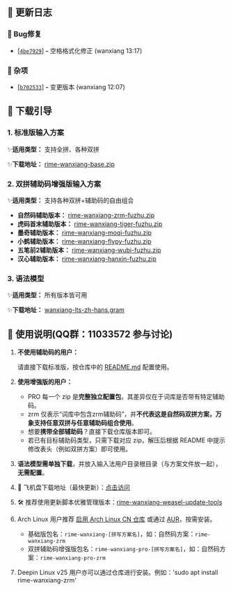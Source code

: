 ## 📝 更新日志

### 🐛 Bug修复

- [[`4be7929`](https://cnb.cool/amzxyz/rime-wanxiang/-/commit/4be79295145b2ee394c3b0be65835781bd4f4c38)] **-** 空格格式化修正 (wanxiang 13:17)


### 🏡 杂项

- [[`b702533`](https://cnb.cool/amzxyz/rime-wanxiang/-/commit/b702533cc0f6f2da01b020ecdc5c5301c931ee45)] **-** 变更版本 (wanxiang 12:07)

## 🚀 下载引导

### 1. 标准版输入方案

✨**适用类型：** 支持全拼、各种双拼

✨**下载地址：** [rime-wanxiang-base.zip](https://cnb.cool/amzxyz/rime-wanxiang/-/releases/download/v13.1.3/rime-wanxiang-base.zip)

### 2. 双拼辅助码增强版输入方案

✨**适用类型：** 支持各种双拼+辅助码的自由组合
   - **自然码辅助版本：** [rime-wanxiang-zrm-fuzhu.zip](https://cnb.cool/amzxyz/rime-wanxiang/-/releases/download/v13.1.3/rime-wanxiang-zrm-fuzhu.zip)
   - **虎码首末辅助版本：** [rime-wanxiang-tiger-fuzhu.zip](https://cnb.cool/amzxyz/rime-wanxiang/-/releases/download/v13.1.3/rime-wanxiang-tiger-fuzhu.zip)
   - **墨奇辅助版本：** [rime-wanxiang-moqi-fuzhu.zip](https://cnb.cool/amzxyz/rime-wanxiang/-/releases/download/v13.1.3/rime-wanxiang-moqi-fuzhu.zip)
   - **小鹤辅助版本：** [rime-wanxiang-flypy-fuzhu.zip](https://cnb.cool/amzxyz/rime-wanxiang/-/releases/download/v13.1.3/rime-wanxiang-flypy-fuzhu.zip)
   - **五笔前2辅助版本：** [rime-wanxiang-wubi-fuzhu.zip](https://cnb.cool/amzxyz/rime-wanxiang/-/releases/download/v13.1.3/rime-wanxiang-wubi-fuzhu.zip)
   - **汉心辅助版本：** [rime-wanxiang-hanxin-fuzhu.zip](https://cnb.cool/amzxyz/rime-wanxiang/-/releases/download/v13.1.3/rime-wanxiang-hanxin-fuzhu.zip)

### 3. 语法模型

✨**适用类型：** 所有版本皆可用

✨**下载地址：** [wanxiang-lts-zh-hans.gram](https://cnb.cool/amzxyz/rime-wanxiang/-/releases/download/model/wanxiang-lts-zh-hans.gram)

## 📘 使用说明(QQ群：11033572 参与讨论)

1. **不使用辅助码的用户：**

   请直接下载标准版，按仓库中的 [README.md](https://cnb.cool/amzxyz/rime-wanxiang/-/blob/wanxiang/README.md) 配置使用。

2. **使用增强版的用户：**
   - PRO 每一个 zip 是**完整独立配置包**，其差异仅在于词库是否带有特定辅助码。
   - zrm 仅表示“词库中包含zrm辅助码”，并**不代表这是自然码双拼方案，万象支持任意双拼与任意辅助码组合使用**。
   - 想要**携带全部辅助码**？直接下载仓库版本即可。
   - 若已有目标辅助码类型，只需下载对应 zip，解压后根据 README 中提示修改表头（例如双拼方案）即可使用。

3. **语法模型需单独下载**，并放入输入法用户目录根目录（与方案文件放一起），**无需配置**。

4. 💾 飞机盘下载地址（最快更新）：[点击访问](https://share.feijipan.com/s/xiGvXdKz)

5. 🛠 推荐使用更新脚本优雅管理版本：[rime-wanxiang-weasel-update-tools](https://github.com/rimeinn/rime-wanxiang-update-tools)

6. Arch Linux 用户推荐 [启用 Arch Linux CN 仓库](https://www.archlinuxcn.org/archlinux-cn-repo-and-mirror/) 或通过 [AUR](https://aur.archlinux.org/pkgbase/rime-wanxiang)，按需安装。
   - 基础版包名：`rime-wanxiang-[拼写方案名]`，如：自然码方案：`rime-wanxiang-zrm`
   - 双拼辅助码增强版包名：`rime-wanxiang-pro-[拼写方案名]`，如：自然码方案：`rime-wanxiang-pro-zrm`
7. Deepin Linux v25 用户亦可以通过仓库进行安装。例如：'sudo apt install rime-wanxiang-zrm'
